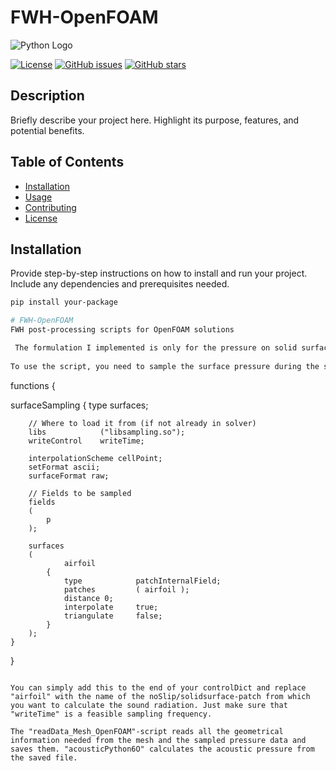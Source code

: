 # FWH-OpenFOAM

![Python Logo](https://www.python.org/static/community_logos/python-logo.png)

[![License](https://img.shields.io/badge/License-MIT-blue.svg)](LICENSE)
[![GitHub issues](https://img.shields.io/github/issues/your-username/your-repo)](https://github.com/your-username/your-repo/issues)
[![GitHub stars](https://img.shields.io/github/stars/your-username/your-repo)](https://github.com/your-username/your-repo/stargazers)

## Description

Briefly describe your project here. Highlight its purpose, features, and potential benefits.

## Table of Contents

- [Installation](#installation)
- [Usage](#usage)
- [Contributing](#contributing)
- [License](#license)

## Installation

Provide step-by-step instructions on how to install and run your project. Include any dependencies and prerequisites needed.

```bash
pip install your-package

# FWH-OpenFOAM
FWH post-processing scripts for OpenFOAM solutions

 The formulation I implemented is only for the pressure on solid surfaces though and does not include convection. 
 
To use the script, you need to sample the surface pressure during the simulation. Use this function in OpenFOAM:


```
functions
{

  surfaceSampling
    {
        type surfaces;

        // Where to load it from (if not already in solver)
        libs            ("libsampling.so");
        writeControl    writeTime;

        interpolationScheme cellPoint;
        setFormat ascii;
        surfaceFormat raw;

        // Fields to be sampled
        fields
        (
            p
        );

        surfaces
        (
                airfoil
            {
                type            patchInternalField;
                patches         ( airfoil );
                distance 0;
                interpolate     true;
                triangulate     false;
            }
        );
    }
}

```

You can simply add this to the end of your controlDict and replace "airfoil" with the name of the noSlip/solidsurface-patch from which you want to calculate the sound radiation. Just make sure that "writeTime" is a feasible sampling frequency.

The "readData_Mesh_OpenFOAM"-script reads all the geometrical information needed from the mesh and the sampled pressure data and saves them. "acousticPython6O" calculates the acoustic pressure from the saved file.
